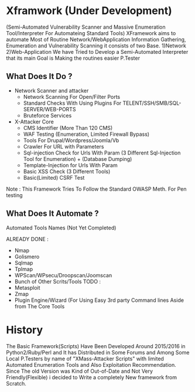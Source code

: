 # Xframwork (Under Development) 
(Semi-Automated Vulnerability Scanner and Massive Enumeration Tool/Interpreter For Automateing Standard Tools)
XFramework aims to automate Most of Routine Network/WebApplication Information Gathering, Enumeration and Vulnerability Scanning
it consists of two Base. 1)Network 2)Web-Application
We have Tried to Develop a Semi-Automated Interpreter that its main Goal is Making the routines easier P.Tester
## What Does It Do ? 
- Network Scanner and attacker
  - Network Scanning For Open/Filter Ports 
  - Standard Checks With Using Plugins For TELENT/SSH/SMB/SQL-SERVER/WEB-PORTS
  - Bruteforce Services
- X-Attacker Core 
  - CMS Identifier (More Than 120 CMS)
  - WAF Testing (Enumeration, Limited Firewall Bypass) 
  - Tools For Drupal/Wordpress/Joomla/Vb
  - Crawler For URL with Parameters
  - Sql-injection Check for Urls With Param (3 Different Sql-Injection Tool for Enumeration) + (Database Dumping)
  - Template-Injection for Urls With Param
  - Basic XSS Check (3 Different Tools) 
  - Basic(Limited) CSRF Test 
  
Note : This Framework Tries To Follow the Standard OWASP Meth. For Pen testing

## What Does It Automate ?

Automated Tools Names (Not Yet Completed)

ALREADY DONE : 
- Nmap
- Golismero
- Sqlmap
- Tplmap
- WPScan/WPsecu/Droopscan/Joomscan
- Bunch of Other Scrits/Tools 
TODO : 
- Metasploit
- Zmap
- Plugin Engine/Wizard (For Using Easy 3rd party Command lines Aside from The Core Tools 


 # History
The Basic Framework(Scripts) Have Been Developed Around 2015/2016 in Python2/Ruby/Perl and It has Distributed in Some Forums and Among Some Local P.Testers by name of "XMass-Attacker Scripts" with limited Automated Enumeration Tools and Also Exploitation Recommendation. Since The old Version was Kind of Out-of-Date and Not Very Friendly(Flexible) i decided to Write a completely New framework from Scratch.  



